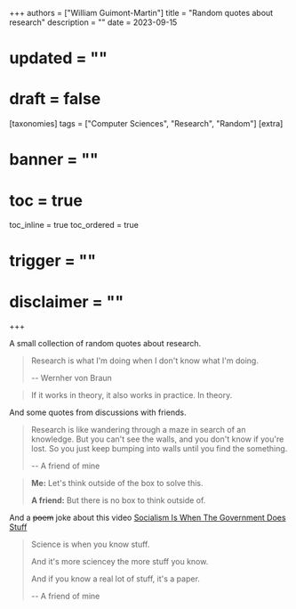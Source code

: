 +++
authors = ["William Guimont-Martin"]
title = "Random quotes about research"
description = ""
date = 2023-09-15
# updated = ""
# draft = false
[taxonomies]
tags = ["Computer Sciences", "Research", "Random"]
[extra]
# banner = ""
# toc = true
toc_inline = true
toc_ordered = true
# trigger = ""
# disclaimer = ""
+++

A small collection of random quotes about research.

> Research is what I'm doing when I don't know what I'm doing.
>
> -- Wernher von Braun

> If it works in theory, it also works in practice. In theory.

And some quotes from discussions with friends.

> Research is like wandering through a maze in search of an knowledge. But you can't see the walls, and you don't know if you're lost. So you just keep bumping into walls until you find the something.
>
> -- A friend of mine

> **Me:** Let's think outside of the box to solve this.
> 
> **A friend:** But there is no box to think outside of.

And a ~~poem~~ joke about this video <a class="external" href="https://www.youtube.com/watch?v=rgiC8YfytDw" target="_blank">Socialism Is When The Government Does Stuff</a>

> Science is when you know stuff.
>
> And it's more sciencey the more stuff you know.
>
> And if you know a real lot of stuff, it's a paper.
>
> -- A friend of mine
